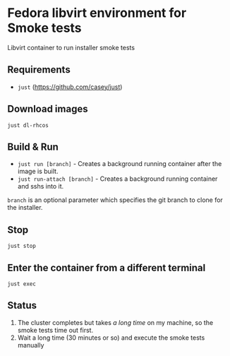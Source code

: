 # Fedora libvirt environment for Smoke tests
Libvirt container to run installer smoke tests

## Requirements
* `just` (https://github.com/casey/just)

## Download images
`just dl-rhcos`

## Build & Run
* `just run [branch]`        - Creates a background running container after the image is built.
* `just run-attach [branch]` - Creates a background running container and sshs into it.

`branch` is an optional parameter which specifies the git branch to clone for the installer.

## Stop
`just stop`

## Enter the container from a different terminal
`just exec`

## Status
  1. The cluster completes but takes *a long time* on my machine, so the smoke tests time out first.
  2. Wait a long time (30 minutes or so) and execute the smoke tests manually
